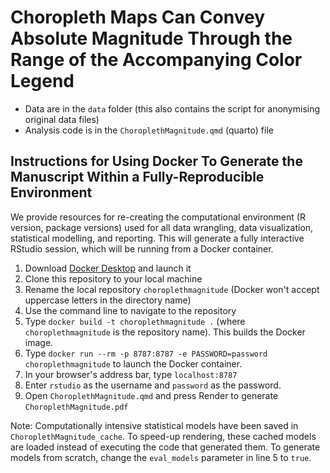 # Choropleth Maps Can Convey Absolute Magnitude Through the Range of the Accompanying Color Legend

* Data are in the `data` folder (this also contains the script for anonymising original data files)
* Analysis code is in the `ChoroplethMagnitude.qmd` (quarto) file

## Instructions for Using Docker To Generate the Manuscript Within a Fully-Reproducible Environment

We provide resources for re-creating the computational environment (R version, package versions) used for all data wrangling, data visualization, statistical modelling, and reporting. This will generate a fully interactive RStudio session, which will be running from a Docker container.

1. Download [Docker Desktop](https://www.docker.com) and launch it
2. Clone this repository to your local machine
3. Rename the local repository `choroplethmagnitude` (Docker won't accept uppercase letters in the directory name)
4. Use the command line to navigate to the repository
5. Type `docker build -t choroplethmagnitude .` (where `choroplethmagnitude` is the repository name). This builds the Docker image.
6. Type `docker run --rm -p 8787:8787 -e PASSWORD=password choroplethmagnitude` to launch the Docker container.
7. In your browser's address bar, type `localhost:8787`
8. Enter `rstudio` as the username and `password` as the password. 
9. Open `ChoroplethMagnitude.qmd` and press Render to generate `ChoroplethMagnitude.pdf`

Note: Computationally intensive statistical models have been saved in `ChoroplethMagnitude_cache`. To speed-up rendering, these cached models are loaded instead of executing the code that generated them. To generate models from scratch, change the `eval_models` parameter in line 5 to `true`.

